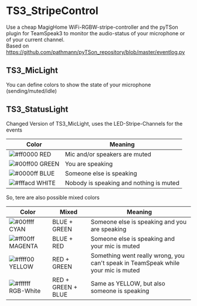 # TS3_StripeControl
Use a cheap MagigHome WiFi-RGBW-stripe-controller and the pyTSon plugin for TeamSpeak3 to monitor the audio-status of your microphone or of your current channel. <br />
Based on https://github.com/pathmann/pyTSon_repository/blob/master/eventlog.py

## TS3_MicLight
You can define colors to show the state of your microphone (sending/muted/idle)

## TS3_StatusLight
Changed Version of TS3_MicLight, uses the LED-Stripe-Channels for the events

Color | Meaning
 --- | ---
![#ff0000](https://placehold.it/15/ff0000/000000?text=+) RED    | Mic and/or speakers are muted
![#00ff00](https://placehold.it/15/00ff00/000000?text=+) GREEN  | You are speaking
![#0000ff](https://placehold.it/15/0000ff/000000?text=+) BLUE   | Someone else is speaking
![#fffacd](https://placehold.it/15/fffacd/000000?text=+) WHITE  | Nobody is speaking and nothing is muted

So, tere are also possible mixed colors

Color | Mixed | Meaning
 --- | --- | ---
![#00ffff](https://placehold.it/15/00ffff/000000?text=+) CYAN    | BLUE + GREEN | Someone else is speaking and you are speaking <br />
![#ff00ff](https://placehold.it/15/ff00ff/000000?text=+) MAGENTA | BLUE + RED   | Someone else is speaking and your mic is muted <br />
![#ffff00](https://placehold.it/15/ffff00/000000?text=+) YELLOW  | RED + GREEN  | Something went really wrong, you can't speak in TeamSpeak while your mic is muted
![#ffffff](https://placehold.it/15/ffffff/000000?text=+) RGB-White | RED + GREEN + BLUE | Same as YELLOW, but also someone is speaking
